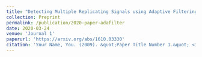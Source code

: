 ```yaml
---
title: "Detecting Multiple Replicating Signals using Adaptive Filtering Procedures"
collection: Preprint
permalink: /publication/2020-paper-adafilter
date: 2020-03-24
venue: 'Journal 1'
paperurl: 'https://arxiv.org/abs/1610.03330'
citation: 'Your Name, You. (2009). &quot;Paper Title Number 1.&quot; <i>Journal 1</i>. 1(1).'
---
```

